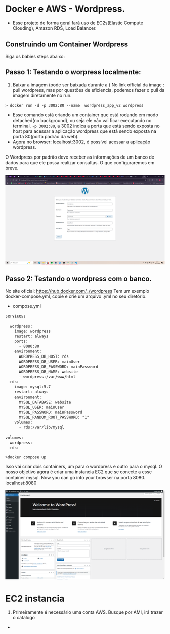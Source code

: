# Docker e AWS - Wordpress.

- Esse projeto de forma geral fará uso de EC2s(Elastic Compute Clouding), Amazon RDS, Load Balancer.

## Construindo um Container Wordpress

Siga os babies steps abaixo:

## Passo 1: Testando o worpress localmente:

1. Baixar a imagem (pode ser baixada durante a )
   No link official da image : pull wordpress, mas por questões de eficiencia, podemos fazer o pull da imagem diretamente no run.

`> docker run -d -p 3002:80 --name 
wordpress_app_v2 wordpress`

- Esse comando está criando um container que está rodando em modo detached(no background), ou seja ele não vai ficar executando no terminal. `-p 3002:80`, a 3002 indica a porta que está sendo exposta no host para acessar a aplicação wordpress que está sendo exposta na porta 80(porta padrão da web).
- Agora no browser: localhost:3002, é possível acessar a aplicação wordpress.

O Wordpress por padrão deve receber as informações de um banco de dados para que ele possa realizar consultas. O que configuraremos em breve.

![alt text](images/image-1.png)

## Passo 2: Testando o wordpress com o banco.

No site oficial: https://hub.docker.com/_/wordpress
Tem um exemplo docker-compose.yml, copie e crie um arquivo .yml no seu diretório.

- compose.yml

```
services:

  wordpress:
    image: wordpress
    restart: always
    ports:
      - 8080:80
    environment:
      WORDPRESS_DB_HOST: rds
      WORDPRESS_DB_USER: mainUser
      WORDPRESS_DB_PASSWORD: mainPassword
      WORDPRESS_DB_NAME: website
      - wordpress:/var/www/html
  rds:
    image: mysql:5.7
    restart: always
    environment:
      MYSQL_DATABASE: website
      MYSQL_USER: mainUser
      MYSQL_PASSWORD: mainPassword
      MYSQL_RANDOM_ROOT_PASSWORD: "1"
    volumes:
      - rds:/var/lib/mysql

volumes:
  wordpress:
  rds:

```

```
>docker compose up
```

Isso vai criar dois containers, um para o wordpress e outro para o mysql.
O nosso objetivo agora é criar uma instancia EC2 que se conecte a esse container mysql.
Now you can go into your browser na porta 8080.
localhost:8080

![alt text](images/wordpressHello.png)

# EC2 instancia

1. Primeiramente é necessário uma conta AWS.
   Busque por AMI, irá trazer o catalogo

-
